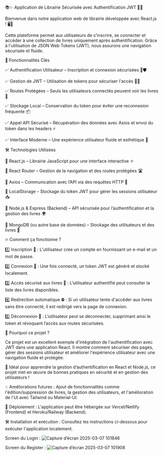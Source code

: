 📚✨ Application de Librairie Sécurisée avec Authentification JWT 🔐🚀

Bienvenue dans notre application web de librairie développée avec React.js ! 🖥️📖 

Cette plateforme permet aux utilisateurs de s'inscrire, se connecter et accéder à une collection de livres uniquement après authentification. Grâce à l'utilisation de JSON Web Tokens (JWT), nous assurons une navigation sécurisée et fluide.


🌟 Fonctionnalités Clés


✅ Authentification Utilisateur – Inscription et connexion sécurisées 🔑🛡️

✅ Gestion de JWT – Utilisation de tokens pour sécuriser l'accès 📜🔐

✅ Routes Protégées – Seuls les utilisateurs connectés peuvent voir les livres 🚧

✅ Stockage Local – Conservation du token pour éviter une reconnexion fréquente 📦

✅ Appel API Sécurisé – Récupération des données avec Axios et envoi du token dans les headers ⚡

✅ Interface Moderne – Une expérience utilisateur fluide et esthétique 🎨


🛠️ Technologies Utilisées

🔹 React.js – Librairie JavaScript pour une interface interactive ⚛️

🔹 React Router – Gestion de la navigation et des routes protégées 🛣️

🔹 Axios – Communication avec l’API via des requêtes HTTP 🔗

🔹 LocalStorage – Stockage du token JWT pour gérer les sessions utilisateur 📥

🔹 Node.js & Express (Backend) – API sécurisée pour l’authentification et la gestion des livres 🌍

🔹 MongoDB (ou autre base de données) – Stockage des utilisateurs et des livres 📂


🔥 Comment ça fonctionne ?

1️⃣ Inscription 📝 : L'utilisateur crée un compte en fournissant un e-mail et un mot de passe.

2️⃣ Connexion 🔑 : Une fois connecté, un token JWT est généré et stocké localement.

3️⃣ Accès sécurisé aux livres 📖 : L’utilisateur authentifié peut consulter la liste des livres disponibles.

4️⃣ Redirection automatique ⛔ : Si un utilisateur tente d'accéder aux livres sans être connecté, il est redirigé vers la page de connexion.

5️⃣ Déconnexion 🚪 : L’utilisateur peut se déconnecter, supprimant ainsi le token et révoquant l’accès aux routes sécurisées.


🎯 Pourquoi ce projet ?

Ce projet est un excellent exemple d'intégration de l'authentification avec JWT dans une application React. Il montre comment sécuriser des pages, gérer des sessions utilisateur et améliorer l'expérience utilisateur avec une navigation fluide et protégée.


🚀 Idéal pour apprendre la gestion d’authentification en React et Node.js, ce projet met en œuvre de bonnes pratiques en sécurité et en gestion des utilisateurs !


💡 Améliorations futures : Ajout de fonctionnalités comme l'édition/suppression de livres, la gestion des utilisateurs, et l'amélioration de l'UI avec Tailwind ou Material-UI.


🔗 Déploiement : L'application peut être hébergée sur Vercel/Netlify (Frontend) et Heroku/Railway (Backend).


🛠️ Installation et exécution : Consultez les instructions ci-dessous pour exécuter l'application localement.


Screen du Login :
![Capture d’écran 2025-03-07 101846](https://github.com/user-attachments/assets/13865c70-e2f8-4060-abc1-bb006e6b7348)

Screen du Register :
![Capture d’écran 2025-03-07 101908](https://github.com/user-attachments/assets/f6e5ca32-4ebf-4ec8-8f3f-04cc76fcf242)

